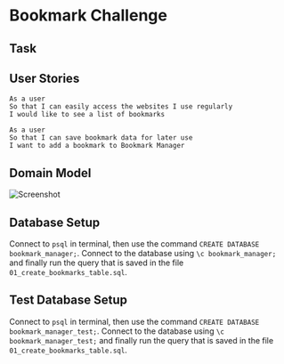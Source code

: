 # Bookmark Challenge

## Task

## User Stories
```
As a user
So that I can easily access the websites I use regularly
I would like to see a list of bookmarks

As a user
So that I can save bookmark data for later use
I want to add a bookmark to Bookmark Manager
```

## Domain Model

![Screenshot](https://i.imgur.com/orPPPo0.png)          


## Database Setup

Connect to `psql` in terminal, then use the command `CREATE DATABASE bookmark_manager;`. Connect to the database using `\c bookmark_manager;` and finally run the query that is saved in the file `01_create_bookmarks_table.sql`.

## Test Database Setup

Connect to `psql` in terminal, then use the command `CREATE DATABASE bookmark_manager_test;`. Connect to the database using `\c bookmark_manager_test;` and finally run the query that is saved in the file `01_create_bookmarks_table.sql`.

